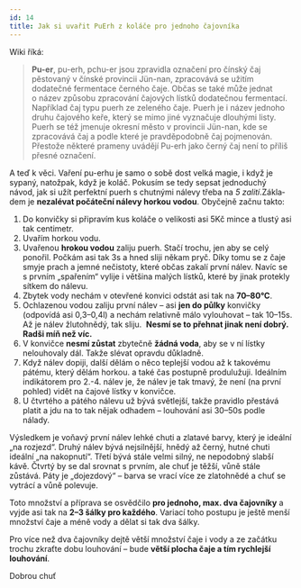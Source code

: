 ```yaml
---
id: 14
title: Jak si uvařit PuErh z koláče pro jednoho čajovníka
---
```


Wiki říká:

> **Pu-er**, pu-erh, pchu-er jsou zpravidla označení pro čínský čaj pěstovaný v čínské provincii Jün-nan, zpracovává se užitím dodatečné fermentace černého čaje. Občas se také může jednat o název způsobu zpracování čajových lístků dodatečnou fermentací. Například čaj typu puerh ze zeleného čaje. Puerh je i název jednoho druhu čajového keře, který se mimo jiné vyznačuje dlouhými listy. Puerh se též jmenuje okresní město v provincii Jün-nan, kde se zpracovává čaj a podle které je pravděpodobně čaj pojmenován. Přestože některé prameny uvádějí Pu-erh jako černý čaj není to příliš přesné označení.

A teď k věci. Vaření pu-erhu je samo o sobě dost velká magie, i když je sypaný, natožpak, když je koláč. Pokusím se tedy sepsat jednoduchý návod, jak si užít perfektní puerh s chutnými nálevy třeba na _5 zalití_.Zákla­dem je **nezalévat počáteční nálevy horkou vodou**. Obyčejně začnu takto:

1.  Do konvičky si připravím kus koláče o velikosti asi 5Kč mince a tlustý asi tak centimetr.
2.  Uvařím horkou vodu.
3.  Uvařenou **hrokou vodou** zaliju puerh. Stačí trochu, jen aby se celý ponořil. Počkám asi tak 3s a hned sliji někam pryč. Díky tomu se z čaje smyje prach a jemné nečistoty, které občas zakalí první nálev. Navíc se s prvním „spařením“ vylije i většina malých lístků, které by jinak protekly sítkem do nálevu.
4.  Zbytek vody nechám v otevřené konvici odstát asi tak na **70–80°C**.
5.  Ochlazenou vodou zaliju první nálev – asi **jen do půlky** konvičky (odpovídá asi 0,3–0,4l) a nechám relativně málo vylouhovat – tak 10–15s. Až je nálev žlutohnědý, tak sliju.  **Nesmí se to přehnat jinak není dobrý. Radši míň než víc.**
6.  V konvičce **nesmí zůstat** zbytečně **žádná voda**, aby se v ní lístky nelouhovaly dál. Takže slévat opravdu důkladně.
7.  Když nálev dopiji, další dělám o něco teplejší vodou až k takovému pátému, který dělám horkou. a také čas postupně produlužuji. Ideálním indikátorem pro 2.-4. nálev je, že nálev je tak tmavý, že není (na první pohled) vidět na čajové lístky v konvičce.
8.  U čtvrtého a pátého nálevu už bývá světlejší, takže pravidlo přestává platit a jdu na to tak nějak odhadem – louhování asi 30–50s podle nálady.

Výsledkem je voňavý první nálev lehké chuti a zlatavé barvy, který je ideální „na rozjezd“. Druhý nálev bývá nejsilnější, hnědý až černý, hutné chuti ideální „na nakopnutí“. Třetí bývá stále velmi silný, ne nepodobný slabší kávě. Čtvrtý by se dal srovnat s prvním, ale chuť je těžší, vůně stále zůstává. Páty je „dojezdový“ – barva se vrací více ze zlatohnědé a chuť se vytrácí a vůně polevuje.

Toto množství a příprava se osvědčilo **pro jednoho, max. dva čajovníky** a vyjde asi tak na **2–3 šálky pro každého**. Variací toho postupu je ještě menší množství čaje a méně vody a dělat si tak dva šálky.

Pro více než dva čajovníky dejtě větší množství čaje i vody a ze začátku trochu zkraťte dobu louhování – bude **větší plocha čaje a tím rychlejší louhování**.

Dobrou chuť
